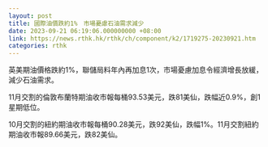 ```yaml
---
layout: post
title: 國際油價跌約1%　市場憂慮石油需求減少
date: 2023-09-21 06:19:06.000000000 +08:00
link: https://news.rthk.hk/rthk/ch/component/k2/1719275-20230921.htm
categories: rthk
---
```


英美期油價格跌約1%，聯儲局料年內再加息1次，市場憂慮加息令經濟增長放緩，減少石油需求。

11月交割的倫敦布蘭特期油收市報每桶93.53美元，跌81美仙，跌幅近0.9%，創1星期低位。

10月交割的紐約期油收市報每桶90.28美元，跌92美仙，跌幅1%。11月交割紐約期油收市報89.66美元，跌82美仙。
